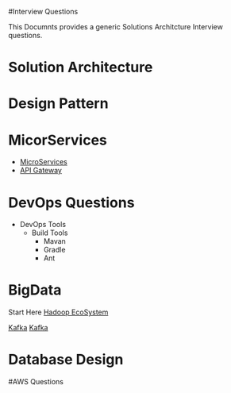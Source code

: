 #Interview Questions

This Documnts provides a generic Solutions Architcture Interview questions.

# Solution Architecture

# Design Pattern

# MicorServices

* [MicroServices](https://docs.microsoft.com/en-us/azure/architecture/microservices/)
* [API Gateway](https://docs.microsoft.com/en-us/azure/architecture/microservices/gateway)

# DevOps Questions

* DevOps Tools
	* Build Tools
		* Mavan
		* Gradle
		* Ant

# BigData

Start Here
[Hadoop EcoSystem](https://www.youtube.com/watch?v=DCaiZq3aBSc)


[Kafka](https://www.youtube.com/channel/UC8OU1Tc1kxiI37uXBAbTX7A/playlists)
[Kafka](https://www.youtube.com/watch?v=k-7lz6Ex354)


# Database Design


#AWS Questions

